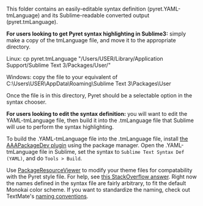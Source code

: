 This folder contains an easily-editable syntax definition (pyret.YAML-tmLanguage) and its Sublime-readable converted output (pyret.tmLanguage). 

**For users looking to get Pyret syntax highlighting in Sublime3:** simply make a copy of the tmLanguage file, and move it to the appropriate directory.

Linux:
	cp pyret.tmLanguage "/Users/USER/Library/Application Support/Sublime Text 3/Packages/User/"
	
Windows: copy the file to your equivalent of
  C:\Users\USER\AppData\Roaming\Sublime Text 3\Packages\User
  
Once the file is in this directory, Pyret should be a selectable option in the syntax chooser.


**For users looking to edit the syntax definition:** you will want to edit the YAML-tmLanguage file, then build it into the .tmLanguage file that Sublime will use to perform the syntax highlighting. 

To build the .YAML-tmLanguage file into the .tmLanguage file, install [the AAAPackageDev plugin](https://github.com/SublimeText/AAAPackageDev) using the package manager. Open the .YAML-tmLanguage file in Sublime, set the syntax to `Sublime Text Syntax Def (YAML)`, and do `Tools > Build`.

Use [PackageResourceViewer](https://github.com/skuroda/PackageResourceViewer) to modify your theme files for compatability with the Pyret style file. For help, see [this StackOverflow answer](http://stackoverflow.com/a/25691811/4283301). Right now the names defined in the syntax file are fairly arbitrary, to fit the default Monokai color scheme. If you want to standardize the naming, check out TextMate's [naming conventions](http://manual.macromates.com/en/language_grammars#naming_conventions). 

